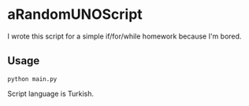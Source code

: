 # aRandomUNOScript
I wrote this script for a simple if/for/while homework because I'm bored.

## Usage
```
python main.py
```

Script language is Turkish.
